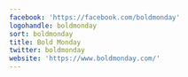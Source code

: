 ```yaml
---
facebook: 'https://facebook.com/boldmonday'
logohandle: boldmonday
sort: boldmonday
title: Bold Monday
twitter: boldmonday
website: 'https://www.boldmonday.com/'
---
```

